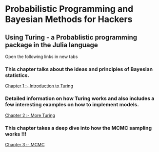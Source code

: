 # Probabilistic Programming and Bayesian Methods for Hackers
## Using Turing - a Probablistic programming package in the Julia language

Open the following links in new tabs


### This chapter talks about the ideas and principles of Bayesian statistics.
[Chapter 1 :- Introduction to Turing](https://abid8042.github.io/Bayesian-Methods-for-Hackers-in-Julia/Ch1_Introduction_Julia.html)

### Detailed information on how Turing works and also includes a few interesting examples on how to implement models.
[Chapter 2 :- More Turing](https://abid8042.github.io/Bayesian-Methods-for-Hackers-in-Julia/Ch_2_More_Turing.html)

### This chapter takes a deep dive into how the MCMC sampling works !!!
[Chapter 3 :- MCMC](https://abid8042.github.io/Bayesian-Methods-for-Hackers-in-Julia/Ch_3_MCMC.html)






